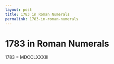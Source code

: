 ```yaml
---
layout: post
title: 1783 in Roman Numerals
permalink: 1783-in-roman-numerals
---
```


# 1783 in Roman Numerals

1783 = MDCCLXXXIII
